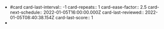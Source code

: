 - #card
  card-last-interval:: -1
  card-repeats:: 1
  card-ease-factor:: 2.5
  card-next-schedule:: 2022-01-05T16:00:00.000Z
  card-last-reviewed:: 2022-01-05T08:40:38.154Z
  card-last-score:: 1
-